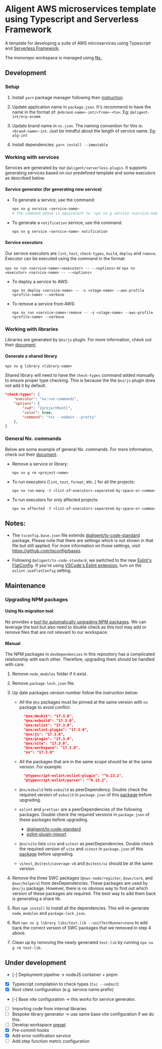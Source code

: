 # Aligent AWS microservices template using Typescript and Serverless Framework

A template for developing a suite of AWS microservices using Typescript and [Serverless Framework](https://www.serverless.com/framework/docs).

The monorepo workspace is managed using [Nx.](https://nx.dev)

## Development

### Setup

1. Install `yarn` package manager following their [instruction](https://yarnpkg.com/getting-started/install)

2. Update application name in `package.json`. It's recommend to have the name in the format of: `@<brand-name>-int/<from>-<to>`. Eg: `@aligent-int/erp-ecomm`

3. Update brand name in `nx.json`. The naming convention for this is: `<brand-name>-int`. Just be mindful about the length of service name. Eg: `alg-int`

4. Install dependencies: `yarn install --immutable`

### Working with services

Services are generated by our `@aligent/serverless-plugin`. It supports generating services based on our predefined template and some executors as described below.

#### Service generator (for generating new service)

- To generate a service, use the command:

  ```bash
  npx nx g service <service-name>
  # The command above is equivalent to 'npx nx g service <service-name> general'
  ```

- To generate a `notification` service, use the command:
  ```bash
  npx nx g service <service-name> notification
  ```

#### Service executors

Our service executors are `lint`, `test`, `check-types`, `build`, `deploy` and `remove`. Executor can be executed using the command in the format:

`npx nx run <service-name>:<executor> -- --<options>` or `npx nx <executor> <service-name> -- --<options>`

- To deploy a service to AWS:

  `npx nx deploy <service-name> -- -s <stage-name> --aws-profile <profile-name> --verbose`

- To remove a service from AWS:

  `npx nx run <service-name>:remove -- -s <stage-name> --aws-profile <profile-name> --verbose`

### Working with libraries

Libraries are generated by `@nx/js` plugin. For more information, check out their [document](https://nx.dev/packages/js).

#### Generate a shared library

`npx nx g library <library-name>`

Shared library will need to have the `check-types` command added manually to ensure proper type checking. This is because the the `@nx/js` plugin does not add it by default.

```json
"check-types": {
    "executor": "nx:run-commands",
    "options": {
        "cwd": "{projectRoot}",
        "color": true,
        "command": "tsc --noEmit --pretty"
    },
}
```

### General Nx. commands

Below are some example of general Nx. commands. For more information, check out their [document](https://nx.dev/packages/nx/documents).

- Remove a service or library:

  `npx nx g rm <project-name>`

- To run executors (`lint`, `test`, `format`, etc..) for all the projects:

  `npx nx run-many -t <list-of-executors-separated-by-space-or-comma>`

- To run executors for only affected projects:

  `npx nx affected -t <list-of-executors-separated-by-space-or-comma>`

## Notes:

- The `tsconfig.base.json` file extends [@aligent/ts-code-standard](https://bitbucket.org/aligent/ts-code-standards/src/main) package. Please note that there are settings which is not shown in that file but still applied. For more information on those settings, visit https://github.com/tsconfig/bases.

- Following `@aligent/ts-code-standard`, we switched to the new [Eslint's FlatConfig](https://eslint.org/blog/2022/08/new-config-system-part-2/). If you're using [VSCode's Eslint extension](https://marketplace.visualstudio.com/items?itemName=dbaeumer.vscode-eslint), turn on the `eslint.useFlatConfig` setting.

## Maintenance

### Upgrading NPM packages

#### Using Nx migration tool

Nx provides a [tool for automatically upgrading NPM packages](https://nx.dev/features/automate-updating-dependencies). We can leverage the tool but also need to double check as this tool may add or remove files that are not relevant to our workspace.

#### Manual

The NPM packages in `devDependencies` in this repository has a complicated relationship with each other. Therefore, upgrading them should be handled with care.

1. Remove `node_modules` folder if it exist.
2. Remove `package-lock.json` file.
3. Up date packages version number follow the instruction below:

   - All the `@nx` packages must be pinned at the same version with `nx` package to avoid conflict.

     ```json
       "@nx/devkit": "17.3.0",
       "@nx/esbuild": "17.3.0",
       "@nx/eslint": "17.3.0",
       "@nx/eslint-plugin": "17.3.0",
       "@nx/js": "17.3.0",
       "@nx/plugin": "17.3.0",
       "@nx/vite": "17.3.0",
       "@nx/workspace": "17.3.0",
       "nx": "17.3.0"
     ```

   - All the packages that are in the same scope should be at the same version. For example:

     ```json
       "@typescript-eslint/eslint-plugin": "^6.13.2",
       "@typescript-eslint/parser": "^6.13.2",
     ```

   - `@nx/esbuild` lists `esbuild` as peerDependency. Double check the required version of `esbuild` in `package.json` of this [package](https://www.npmjs.com/package/@nx/esbuild?activeTab=code) before upgrading.

   - `eslint` and `prettier` are a peerDependencies of the following packages. Double check the required versions in `package.json` of these packages before upgrading.
     - [@aligent/ts-code-standard](https://github.com/aligent/ts-code-standards/blob/main/package.json)
     - [eslint-plugin-import](https://www.npmjs.com/package/eslint-plugin-import?activeTab=code)
   - `@nx/vite` lists `vite` and `vitest` as peerDependencies. Double check the required version of `vite` and `vitest` in `package.json` of this [package](https://www.npmjs.com/package/@nx/vite?activeTab=code) before upgrading.
   - `vitest`, `@vitest/coverage-v8` and `@vitest/ui` should be at the same version.

4. Remove the three SWC packages (`@swc-node/register`, `@swc/core`, and `@swc/helpers`) from devDependencies. These packages are used by `@nx/js` package. However, there is no obvious way to find out which version of these packages are required. The best way to add them back is generating a share lib.

5. Run `npm install` to install all the dependencies. This will re-generate `node_modules` and `package-lock.json`.

6. Run `npx nx g library libs/test-lib --unitTestRunner=none` to add back the correct version of SWC packages that we removed in step 4 above.

7. Clean up by removing the newly generated `test-lib` by running `npx nx g rm test-lib`.

## Under development

- [-] Deployment pipeline -> nodeJS container + pnpm
- [x] Typescript compilation to check types (`tsc --noEmit`)
- [x] Root client configuration (e.g. service name prefix)
- [-] Base vite configuration -> this works for service generator.
- [ ] Importing code from internal libraries
- [ ] Bespoke library generator -> use same base vite configuration if we do this.
- [ ] Develop workspace [preset](https://nx.dev/extending-nx/recipes/create-preset)
- [x] Pre-commit hooks
- [x] Add error notification service
- [ ] Add step function metric configuration

